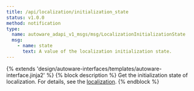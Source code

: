 ```yaml
---
title: /api/localization/initialization_state
status: v1.0.0
method: notification
type:
  name: autoware_adapi_v1_msgs/msg/LocalizationInitializationState
  msg:
    - name: state
      text: A value of the localization initialization state.
---
```


{% extends 'design/autoware-interfaces/templates/autoware-interface.jinja2' %}
{% block description %}
Get the initialization state of localization.
For details, see the [localization](../../../features/localization.md).
{% endblock %}
